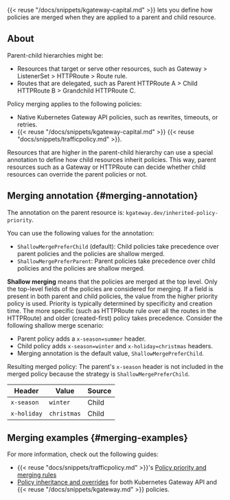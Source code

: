 {{< reuse "/docs/snippets/kgateway-capital.md" >}} lets you define how policies are merged when they are applied to a parent and child resource. 

## About

Parent-child hierarchies might be:

* Resources that target or serve other resources, such as Gateway > ListenerSet > HTTPRoute > Route rule.
* Routes that are delegated, such as Parent HTTPRoute A > Child HTTPRoute B > Grandchild HTTPRoute C.

Policy merging applies to the following policies:

* Native Kubernetes Gateway API policies, such as rewrites, timeouts, or retries.
* {{< reuse "/docs/snippets/kgateway-capital.md" >}} {{< reuse "docs/snippets/trafficpolicy.md" >}}.

Resources that are higher in the parent-child hierarchy can use a special annotation to define how child resources inherit policies. This way, parent resources such as a Gateway or HTTPRoute can decide whether child resources can override the parent policies or not.

## Merging annotation {#merging-annotation}

The annotation on the parent resource is: `kgateway.dev/inherited-policy-priority`.

You can use the following values for the annotation:

- `ShallowMergePreferChild` (default): Child policies take precedence over parent policies and the policies are shallow merged.
- `ShallowMergePreferParent`: Parent policies take precedence over child policies and the policies are shallow merged.

**Shallow merging** means that the policies are merged at the top level. Only the top-level fields of the policies are considered for merging. If a field is present in both parent and child policies, the value from the higher priority policy is used. Priority is typically determined by specificity and creation time. The more specific (such as HTTPRoute rule over all the routes in the HTTPRoute) and older (created-first) policy takes precedence. Consider the following shallow merge scenario:

* Parent policy adds a `x-season=summer` header.
* Child policy adds `x-season=winter` and `x-holiday=christmas` headers.
* Merging annotation is the default value, `ShallowMergePreferChild`.

Resulting merged policy: The parent's `x-season` header is not included in the merged policy because the strategy is `ShallowMergePreferChild`.

| Header | Value | Source |
| -- | -- | -- |
| `x-season` | `winter` | Child |
| `x-holiday` | `christmas` | Child |

<!--TODO deep merge
The annotation takes four values:

- `ShallowMergePreferChild` (default): Child policies take precedence over parent policies and the policies are shallow merged.
- `ShallowMergePreferParent`: Parent policies take precedence over child policies and the policies are shallow merged.
- `DeepMergePreferChild`: Child policies take precedence over parent policies and the policies are deep merged.
- `DeepMergePreferParent`: Parent policies take precedence over child policies and the policies are deep merged.

## Shallow or deep merging {#shallow-deep-merging}

Merging ensures that policies from parent and child resources are combined without conflicts, using either _shallow_ or _deep_ strategies.

**Shallow merging** means that the policies are merged at the top level. Only the top-level fields of the policies are considered for merging. If a field is present in both parent and child policies, the value from the higher priority policy is used. Priority is typically determined by specificity and creation time. The more specific (such as HTTPRoute rule over all the routes in the HTTPRoute) and older (created-first) policy takes precedence. Consider the following shallow merge scenario:

* Parent policy adds a `x-season=summer` header.
* Child policy adds `x-season=winter` and `x-holiday=christmas` headers.
* Merging annotation is the default value, `ShallowMergePreferChild`.

Resulting merged policy: The parent's `x-season` header is not included in the merged policy because the strategy is `ShallowMergePreferChild`.

| Header | Value | Source |
| -- | -- | -- |
| `x-season` | `winter` | Child |
| `x-holiday` | `christmas` | Child |

**Deep merging** means that values from both parent and child policies can be combined. Currently, only [Transformation rules of a {{< reuse "docs/snippets/trafficpolicy.md" >}}](../../traffic-management/transformations) can be deep merged. Consider the following deep merge scenario:

* Parent policy adds an `x-season=summer` header.
* Child policy adds `x-season=winter` and `x-holiday=christmas` headers.
* Grandchild policy adds `x-season=spring`, `x-holiday=easter`, `x-discount=10%` headers.
* Merging annotation is `DeepMergePreferParent`.

Resulting merged policy's headers: The child and grandchild values merge with the parent's, with the parent's value ordered first because it takes precedence.

| Header | Value | Source |
| -- | -- | -- |
| `x-season` | `summer,winter,spring` | Parent, Child, Grandchild |
| `x-holiday` | `christmas,easter` | Child, Grandchild |
| `x-discount` | `10%` | Grandchild |

-->

## Merging examples {#merging-examples}

For more information, check out the following guides:

* {{< reuse "docs/snippets/trafficpolicy.md" >}}'s [Policy priority and merging rules](../policies/trafficpolicy/#policy-priority-and-merging-rules)
* [Policy inheritance and overrides](../../traffic-management/route-delegation/inheritance/) for both Kubernetes Gateway API and {{< reuse "/docs/snippets/kgateway.md" >}} policies.